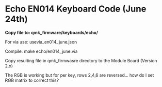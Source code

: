# Echo EN014 Keyboard Code (June 24th)

**Copy file to: qmk_firmware/keyboards/echo/**

For via use: usevia_en014_june.json  

Compile: make echo/en014_june:via  

Copy resulting file in qmk_firmwasre directory to the Module Board (Version 2.x)  

The RGB is working but for per key, rows 2,4,6 are reversed... how do I set RGB matrix to correct this?

